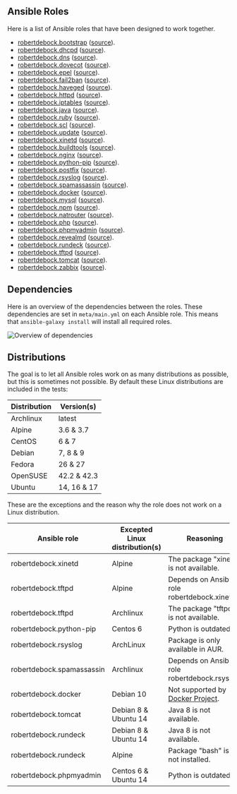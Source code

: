 ## Ansible Roles
Here is a list of Ansible roles that have been designed to work together.
- [robertdebock.bootstrap](https://galaxy.ansible.com/robertdebock/bootstrap/) ([source](https://github.com/robertdebock/ansible-role-bootstrap)).
- [robertdebock.dhcpd](https://galaxy.ansible.com/robertdebock/dhcpd/) ([source](https://github.com/robertdebock/ansible-role-dhcpd)).
- [robertdebock.dns](https://galaxy.ansible.com/robertdebock/dns/) ([source](https://github.com/robertdebock/ansible-role-dns)).
- [robertdebock.dovecot](https://galaxy.ansible.com/robertdebock/dovecot/) ([source](https://github.com/robertdebock/ansible-role-dovecot)).
- [robertdebock.epel](https://galaxy.ansible.com/robertdebock/epel/) ([source](https://github.com/robertdebock/ansible-role-epel)).
- [robertdebock.fail2ban](https://galaxy.ansible.com/robertdebock/fail2ban/) ([source](https://github.com/robertdebock/ansible-role-fail2ban)).
- [robertdebock.haveged](https://galaxy.ansible.com/robertdebock/haveged/) ([source](https://github.com/robertdebock/ansible-role-haveged)).
- [robertdebock.httpd](https://galaxy.ansible.com/robertdebock/httpd/) ([source](https://github.com/robertdebock/ansible-role-httpd)).
- [robertdebock.iptables](https://galaxy.ansible.com/robertdebock/iptables/) ([source](https://github.com/robertdebock/ansible-role-iptables)).
- [robertdebock.java](https://galaxy.ansible.com/robertdebock/java/) ([source](https://github.com/robertdebock/ansible-role-java)).
- [robertdebock.ruby](https://galaxy.ansible.com/robertdebock/ruby/) ([source](https://github.com/robertdebock/ansible-role-ruby)).
- [robertdebock.scl](https://galaxy.ansible.com/robertdebock/scl/) ([source](https://github.com/robertdebock/ansible-role-scl)).
- [robertdebock.update](https://galaxy.ansible.com/robertdebock/update/) ([source](https://github.com/robertdebock/ansible-role-update)).
- [robertdebock.xinetd](https://galaxy.ansible.com/robertdebock/xinetd/) ([source](https://github.com/robertdebock/ansible-role-xinetd)).
- [robertdebock.buildtools](https://galaxy.ansible.com/robertdebock/buildtools/) ([source](https://github.com/robertdebock/ansible-role-buildtools)).
- [robertdebock.nginx](https://galaxy.ansible.com/robertdebock/nginx/) ([source](https://github.com/robertdebock/ansible-role-nginx)).
- [robertdebock.python-pip](https://galaxy.ansible.com/robertdebock/python-pip/) ([source](https://github.com/robertdebock/ansible-role-python-pip)).
- [robertdebock.postfix](https://galaxy.ansible.com/robertdebock/postfix/) ([source](https://github.com/robertdebock/ansible-role-postfix)).
- [robertdebock.rsyslog](https://galaxy.ansible.com/robertdebock/rsyslog/) ([source](https://github.com/robertdebock/ansible-role-rsyslog)).
- [robertdebock.spamassassin](https://galaxy.ansible.com/robertdebock/spamassassin/) ([source](https://github.com/robertdebock/ansible-role-spamassassin)).
- [robertdebock.docker](https://galaxy.ansible.com/robertdebock/docker/) ([source](https://github.com/robertdebock/ansible-role-docker)).
- [robertdebock.mysql](https://galaxy.ansible.com/robertdebock/mysql/) ([source](https://github.com/robertdebock/ansible-role-mysql)).
- [robertdebock.npm](https://galaxy.ansible.com/robertdebock/npm/) ([source](https://github.com/robertdebock/ansible-role-npm)).
- [robertdebock.natrouter](https://galaxy.ansible.com/robertdebock/natrouter/) ([source](https://github.com/robertdebock/ansible-role-natrouter)).
- [robertdebock.php](https://galaxy.ansible.com/robertdebock/php/) ([source](https://github.com/robertdebock/ansible-role-php)).
- [robertdebock.phpmyadmin](https://galaxy.ansible.com/robertdebock/phpmyadmin/) ([source](https://github.com/robertdebock/ansible-role-phpmyadmin)).
- [robertdebock.revealmd](https://galaxy.ansible.com/robertdebock/revealmd/) ([source](https://github.com/robertdebock/ansible-role-revealmd)).
- [robertdebock.rundeck](https://galaxy.ansible.com/robertdebock/rundeck/) ([source](https://github.com/robertdebock/ansible-role-rundeck)).
- [robertdebock.tftpd](https://galaxy.ansible.com/robertdebock/tftpd/) ([source](https://github.com/robertdebock/ansible-role-tftpd)).
- [robertdebock.tomcat](https://galaxy.ansible.com/robertdebock/tomcat/) ([source](https://github.com/robertdebock/ansible-role-tomcat)).
- [robertdebock.zabbix](https://galaxy.ansible.com/robertdebock/zabbix/) ([source](https://github.com/robertdebock/ansible-role-zabbix)).

## Dependencies
Here is an overview of the dependencies between the roles. These dependencies are set in `meta/main.yml` on each Ansible role. This means that `ansible-galaxy install` will install all required roles.

![Overview of dependencies](https://robertdebock.github.io/images/dependencies.png "Dependecy overview")

## Distributions
The goal is to let all Ansible roles work on as many distributions as possible, but this is sometimes not possible. By default these Linux distributions are included in the tests:

| Distribution | Version(s)  |
|--------------|-------------|
| Archlinux    | latest      |
| Alpine       | 3.6 & 3.7   |
| CentOS       | 6 & 7       |
| Debian       | 7, 8 & 9    |
| Fedora       | 26 & 27     |
| OpenSUSE     | 42.2 & 42.3 | 
| Ubuntu       | 14, 16 & 17 |

These are the exceptions and the reason why the role does not work on a Linux distribution.

| Ansible role | Excepted Linux distribution(s) | Reasoning |
|--------------|--------------------------------|-----------|
| robertdebock.xinetd | Alpine | The package "xinetd" is not available. |
| robertdebock.tftpd | Alpine | Depends on Ansible role robertdebock.xinetd. |
| robertdebock.tftpd | Archlinux | The package "tftpd" is not available. |
| robertdebock.python-pip | Centos 6 | Python is outdated. |
| robertdebock.rsyslog | ArchLinux | Package is only available in AUR. |
| robertdebock.spamassassin | Archlinux | Depends on Ansible role robertdebock.rsyslog. |
| robertdebock.docker | Debian 10 | Not supported by [Docker Project](https://apt.dockerproject.org/repo/dists/). |
| robertdebock.tomcat | Debian 8 & Ubuntu 14 | Java 8 is not available. |
| robertdebock.rundeck | Debian 8 & Ubuntu 14 | Java 8 is not available. |
| robertdebock.rundeck | Alpine | Package "bash" is not installed. |
| robertdebock.phpmyadmin | Centos 6 & Ubuntu 14 | Python is outdated. |
